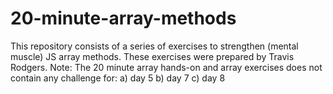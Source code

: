 # 20-minute-array-methods
This repository consists of a series of exercises to strengthen (mental muscle) JS array methods. These exercises were prepared by Travis Rodgers.
Note: The 20 minute array hands-on and array exercises does not contain any challenge for:
a) day 5
b) day 7
c) day 8

